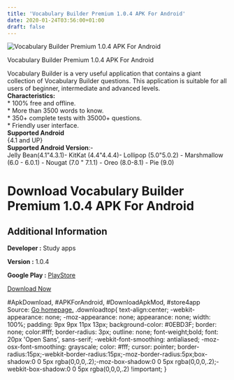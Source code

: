 ```yaml
---
title: 'Vocabulary Builder Premium 1.0.4 APK For Android'
date: 2020-01-24T03:56:00+01:00
draft: false
---
```


![Vocabulary Builder Premium 1.0.4 APK For Android](https://i2.wp.com/apkhome.net/wp-content/uploads/2020/01/Vocabulary-Builder-Premium-1.0.4.png "Vocabulary Builder Premium 1.0.4 APK For Android")

  

Vocabulary Builder Premium 1.0.4 APK For Android

Vocabulary Builder is a very useful application that contains a giant collection of Vocabulary Builder questions. This application is suitable for all users of beginner, intermediate and advanced levels.  
**Characteristics:**  
\* 100% free and offline.  
\* More than 3500 words to know.  
\* 350+ complete tests with 35000+ questions.  
\* Friendly user interface.  
**Supported Android**  
{4.1 and UP}  
**Supported Android Version**:-  
Jelly Bean(4.1"4.3.1)- KitKat (4.4"4.4.4)- Lollipop (5.0"5.0.2) - Marshmallow (6.0 - 6.0.1) - Nougat (7.0 " 7.1.1) - Oreo (8.0-8.1) - Pie (9.0)

Download Vocabulary Builder Premium 1.0.4 APK For Android
=========================================================

Additional Information
----------------------

**Developer :** Study apps

**Version :** 1.0.4

**Google Play :** [PlayStore](https://play.google.com/store/apps/details?id=minhphu.english.vocabuilder)

  

[Download Now](https://store4app.co/post/vocabulary-builder-premium-1-0-4-apk-for-android_1579779346)

  
#ApkDownload, #APKForAndroid, #DownloadApkMod, #store4app  
Source: [Go homepage.](https://store4app.co/post/vocabulary-builder-premium-1-0-4-apk-for-android_1579779346) .downloadtop{ text-align:center; -webkit-appearance: none; -moz-appearance: none; appearance: none; width: 100%; padding: 9px 9px 11px 13px; background-color: #0EBD3F; border: none; color:#fff; border-radius: 3px; outline: none; font-weight;bold; font: 20px 'Open Sans', sans-serif; -webkit-font-smoothing: antialiased; -moz-osx-font-smoothing: grayscale; color: #fff; cursor: pointer; border-radius:15px;-webkit-border-radius:15px;-moz-border-radius:5px;box-shadow:0 0 5px rgba(0,0,0,.2);-moz-box-shadow:0 0 5px rgba(0,0,0,.2);-webkit-box-shadow:0 0 5px rgba(0,0,0,.2) !important; }